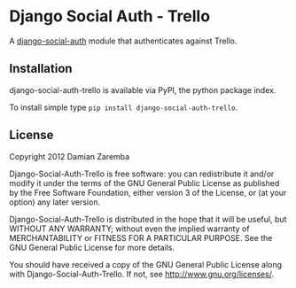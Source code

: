 Django Social Auth - Trello
===========================
A [django-social-auth](https://github.com/omab/django-social-auth/) module that
authenticates against Trello.

Installation
------------
django-social-auth-trello is available via PyPI, the python package index.

To install simple type `pip install django-social-auth-trello`.

License
-------
Copyright 2012 Damian Zaremba

Django-Social-Auth-Trello is free software: you can redistribute it and/or modify
it under the terms of the GNU General Public License as published by
the Free Software Foundation, either version 3 of the License, or
(at your option) any later version.

Django-Social-Auth-Trello is distributed in the hope that it will be useful,
but WITHOUT ANY WARRANTY; without even the implied warranty of
MERCHANTABILITY or FITNESS FOR A PARTICULAR PURPOSE.  See the
GNU General Public License for more details.

You should have received a copy of the GNU General Public License
along with Django-Social-Auth-Trello.  If not, see <http://www.gnu.org/licenses/>.
